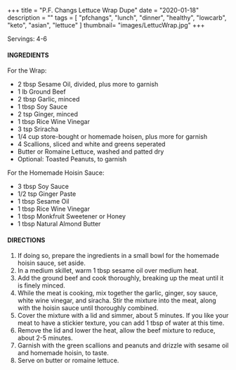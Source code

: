 +++
title = "P.F. Changs Lettuce Wrap Dupe"
date = "2020-01-18"
description = ""
tags = [
    "pfchangs",
    "lunch",
    "dinner",
    "healthy",
    "lowcarb", 
    "keto", 
    "asian",
    "lettuce"
]
thumbnail= "images/LettucWrap.jpg"
+++

Servings: 4-6 <!--more-->

#### INGREDIENTS 

For the Wrap: 

* 2 tbsp Sesame Oil, divided, plus more to garnish
* 1 lb Ground Beef 
* 2 tbsp Garlic, minced 
* 1 tbsp Soy Sauce 
* 2 tsp Ginger, minced 
* 1 tbsp Rice Wine Vinegar 
* 3 tsp Sriracha 
* 1/4 cup store-bought or homemade hoisen, plus more for garnish
* 4 Scallions, sliced and white and greens seperated 
* Butter or Romaine Lettuce, washed and patted dry 
* Optional: Toasted Peanuts, to garnish 

For the Homemade Hoisin Sauce: 

* 3 tbsp Soy Sauce 
* 1/2 tsp Ginger Paste 
* 1 tbsp Sesame Oil 
* 1 tbsp Rice Wine Vinegar 
* 1 tbsp Monkfruit Sweetener or Honey 
* 1 tbsp Natural Almond Butter 

#### DIRECTIONS 

1. If doing so, prepare the ingredients in a small bowl for the homemade hoisin sauce, set aside. 
2. In a medium skillet, warm 1 tbsp sesame oil over medium heat. 
3. Add the ground beef and cook thoroughly, breaking up the meat until it is finely minced. 
4. While the meat is cooking, mix together the garlic, ginger, soy sauce, white wine vinegar, and siracha. Stir the mixture into the meat, along with the hoisin sauce until thoroughly combined. 
5. Cover the mixture with a lid and simmer, about 5 minutes. If you like your meat to have a stickier texture, you can add 1 tbsp of water at this time. 
6. Remove the lid and lower the heat, allow the beef mixture to reduce, about 2-5 minutes. 
7. Garnish with the green scallions and peanuts and drizzle with sesame oil and homemade hoisin, to taste. 
8. Serve on butter or romaine lettuce. 
